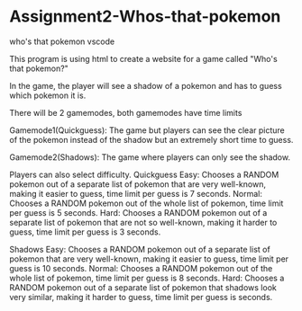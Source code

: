 # Assignment2-Whos-that-pokemon
who's that pokemon vscode

This program is using html to create a website for a game called "Who's that pokemon?"

In the game, the player will see a shadow of a pokemon and has to guess which pokemon it is.

There will be 2 gamemodes, both gamemodes have time limits

Gamemode1(Quickguess): The game but players can see the clear picture of the pokemon instead of the shadow but an extremely short time to guess.

Gamemode2(Shadows): The game where players can only see the shadow.

Players can also select difficulty. 
Quickguess
Easy: Chooses a RANDOM pokemon out of a separate list of pokemon that are very well-known, making it easier to guess, time limit per guess is 7 seconds.
Normal: Chooses a RANDOM pokemon out of the whole list of pokemon, time limit per guess is 5 seconds.
Hard: Chooses a RANDOM pokemon out of a separate list of pokemon that are not so well-known, making it harder to guess, time limit per guess is 3 seconds.

Shadows
Easy: Chooses a RANDOM pokemon out of a separate list of pokemon that are very well-known, making it easier to guess, time limit per guess is 10 seconds.
Normal: Chooses a RANDOM pokemon out of the whole list of pokemon, time limit per guess is 8 seconds.
Hard: Chooses a RANDOM pokemon out of a separate list of pokemon that shadows look very similar, making it harder to guess, time limit per guess is  seconds.
